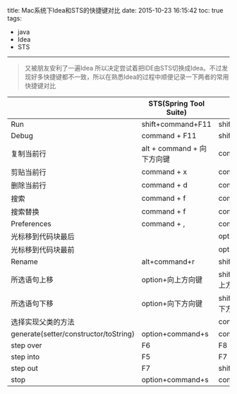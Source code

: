 title: Mac系统下Idea和STS的快捷键对比
date: 2015-10-23 16:15:42
toc: true
tags:
 - java
 - Idea
 - STS
---

> 又被朋友安利了一遍Idea 所以决定尝试着把IDE由STS切换成Idea。不过发现好多快捷键都不一致，所以在熟悉Idea的过程中顺便记录一下两者的常用快捷键对比



| | STS(Spring Tool Suite) | Idea |
| ------------ | ------------- | ------------ |
|Run| shift+command+F11 | shift + control + r
|Debug|command + F11|shift + control + d
|复制当前行| alt + command + 向下方向键|command + d
|剪贴当前行|command + x | command + x
|删除当前行|command + d | command + x
|搜索|command + f|command + f
|搜索替换|command + f|command + r
|Preferences|command + ,|command + ,
|光标移到代码块最后||option+command+]
|光标移到代码块最前||option+command+[
|Rename|alt+command+r|shift+F6
|所选语句上移|option+向上方向键|shift+command+向上方向键
|所选语句下移|option+向下方向键|shift+command+向下方向键
|选择实现父类的方法||control+o
|generate(setter/constructor/toString)|option+command+s|command+n
|step over|F6|F8
|step into|F5|F7
|step out|F7|shift+F8
|stop|option+command+s|command+F2

